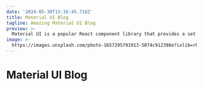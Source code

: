```yaml
---
date: '2024-05-30T15:16:45.716Z'
title: Material UI Blog
tagline: Amazing Material UI Blog
preview: >-
  Material UI is a popular React component library that provides a set of reusable UI components. It offers a wide range of pre-built components and styling options, making it easy to create beautiful and responsive user interfaces. Whether you are building a simple website or a complex web application, Material UI can greatly simplify the development process.
image: >-
  https://images.unsplash.com/photo-1657295791913-5074c912398e?ixlib=rb-1.2.1&ixid=MnwxMjA3fDB8MHxwaG90by1wYWdlfHx8fGVufDB8fHx8&auto=format&fit=crop&w=996&q=80
---
```

# Material UI Blog


